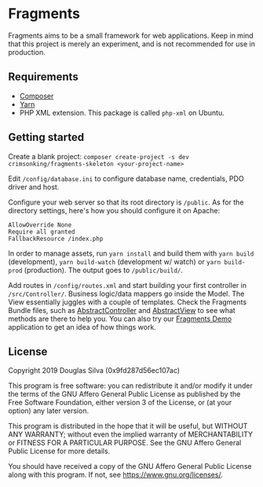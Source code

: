 # Fragments
Fragments aims to be a small framework for web applications. Keep in mind that this project is merely an experiment, and is not recommended for use in production.

## Requirements
- [Composer](https://getcomposer.org/)
- [Yarn](https://yarnpkg.com/)
- PHP XML extension. This package is called `php-xml` on Ubuntu.

## Getting started
Create a blank project:
`composer create-project -s dev crimsonking/fragments-skeleton <your-project-name>`

Edit `/config/database.ini` to configure database name, credentials, PDO driver and host.

Configure your web server so that its root directory is `/public`. As for the directory settings, here's how you should configure it on Apache:
```
AllowOverride None
Require all granted
FallbackResource /index.php
```

In order to manage assets, run `yarn install` and build them with `yarn build` (development), `yarn build-watch` (development w/ watch) or `yarn build-prod` (production). The output goes to `/public/build/`.

Add routes in `/config/routes.xml` and start building your first controller in `/src/Controller/`. Business logic/data mappers go inside the Model. The View essentially juggles with a couple of templates. Check the Fragments Bundle files, such as [AbstractController](https://github.com/o-alquimista/fragments/blob/master/src/Fragments/Bundle/Controller/AbstractController.php) and [AbstractView](https://github.com/o-alquimista/fragments/blob/master/src/Fragments/Bundle/View/AbstractView.php) to see what methods are there to help you. You can also try our [Fragments Demo](https://github.com/o-alquimista/fragments-demo) application to get an idea of how things work.

## License
Copyright 2019 Douglas Silva (0x9fd287d56ec107ac)

This program is free software: you can redistribute it and/or modify
it under the terms of the GNU Affero General Public License as published by
the Free Software Foundation, either version 3 of the License, or
(at your option) any later version.

This program is distributed in the hope that it will be useful,
but WITHOUT ANY WARRANTY; without even the implied warranty of
MERCHANTABILITY or FITNESS FOR A PARTICULAR PURPOSE.  See the
GNU Affero General Public License for more details.

You should have received a copy of the GNU Affero General Public License
along with this program.  If not, see <https://www.gnu.org/licenses/>.
